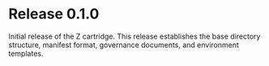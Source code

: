 # Release 0.1.0

Initial release of the Z cartridge.  This release establishes the base
directory structure, manifest format, governance documents, and
environment templates.
